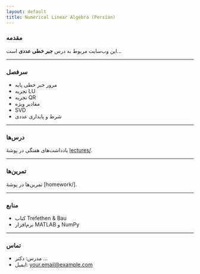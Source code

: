 ```yaml
---
layout: default
title: Numerical Linear Algebra (Persian)
---
```


### <a id="intro"></a> مقدمه
این وب‌سایت مربوط به درس **جبر خطی عددی** است...

---

### <a id="syllabus"></a> سرفصل
- مرور جبر خطی پایه
- تجزیه LU
- تجزیه QR
- مقادیر ویژه
- SVD
- شرط و پایداری عددی

---

### <a id="lectures"></a> درس‌ها
یادداشت‌های هفتگی در پوشهٔ [lectures/](lectures/).

---

### <a id="homework"></a> تمرین‌ها
تمرین‌ها در پوشهٔ [homework/].

---

### <a id="resources"></a> منابع
- کتاب Trefethen & Bau  
- نرم‌افزار MATLAB و NumPy  

---

### <a id="contact"></a> تماس
- مدرس: دکتر …  
- ایمیل: your.email@example.com
